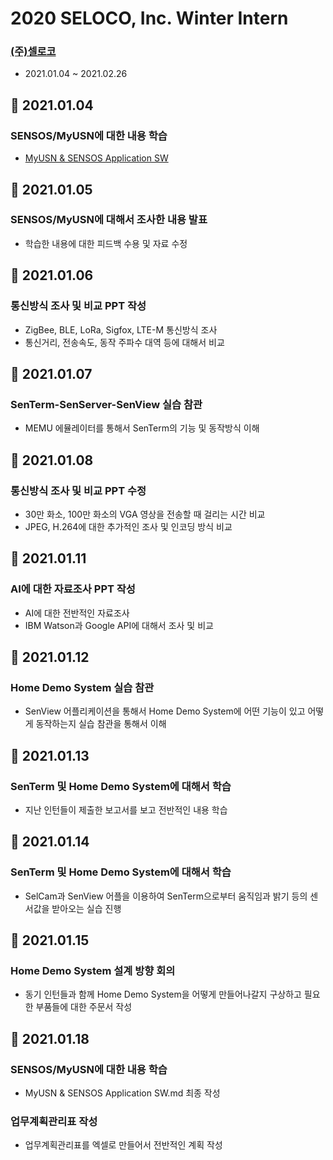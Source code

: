 # 2020 SELOCO, Inc. Winter Intern
### [(주)셀로코](http://www.seloco.com/company/com200-1.asp)
- 2021.01.04 ~ 2021.02.26

## 📅 2021.01.04
### SENSOS/MyUSN에 대한 내용 학습
- [MyUSN & SENSOS Application SW](https://github.com/sth4881/Seloco-Intern/blob/main/MyUSN%20%26%20SENSOS%20Application%20SW.md)
## 📅 2021.01.05
### SENSOS/MyUSN에 대해서 조사한 내용 발표
- 학습한 내용에 대한 피드백 수용 및 자료 수정
## 📅 2021.01.06
### 통신방식 조사 및 비교 PPT 작성
- ZigBee, BLE, LoRa, Sigfox, LTE-M 통신방식 조사
- 통신거리, 전송속도, 동작 주파수 대역 등에 대해서 비교
## 📅 2021.01.07
### SenTerm-SenServer-SenView 실습 참관
- MEMU 에뮬레이터를 통해서 SenTerm의 기능 및 동작방식 이해
## 📅 2021.01.08
### 통신방식 조사 및 비교 PPT 수정
- 30만 화소, 100만 화소의 VGA 영상을 전송할 때 걸리는 시간 비교
- JPEG, H.264에 대한 추가적인 조사 및 인코딩 방식 비교
## 📅 2021.01.11
### AI에 대한 자료조사 PPT 작성
- AI에 대한 전반적인 자료조사
- IBM Watson과 Google API에 대해서 조사 및 비교
## 📅 2021.01.12
### Home Demo System 실습 참관
- SenView 어플리케이션을 통해서 Home Demo System에 어떤 기능이 있고 어떻게 동작하는지 실습 참관을 통해서 이해
## 📅 2021.01.13
### SenTerm 및 Home Demo System에 대해서 학습
- 지난 인턴들이 제출한 보고서를 보고 전반적인 내용 학습
## 📅 2021.01.14
### SenTerm 및 Home Demo System에 대해서 학습
- SelCam과 SenView 어플을 이용하여 SenTerm으로부터 움직임과 밝기 등의 센서값을 받아오는 실습 진행
## 📅 2021.01.15
### Home Demo System 설계 방향 회의
- 동기 인턴들과 함께 Home Demo System을 어떻게 만들어나갈지 구상하고 필요한 부품들에 대한 주문서 작성
## 📅 2021.01.18
### SENSOS/MyUSN에 대한 내용 학습
- MyUSN & SENSOS Application SW.md 최종 작성
### 업무계획관리표 작성
- 업무계획관리표를 엑셀로 만들어서 전반적인 계획 작성